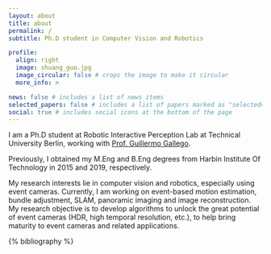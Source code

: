 ```yaml
---
layout: about
title: about
permalink: /
subtitle: Ph.D student in Computer Vision and Robotics

profile:
  align: right
  image: shuang_guo.jpg
  image_circular: false # crops the image to make it circular
  more_info: >

news: false # includes a list of news items
selected_papers: false # includes a list of papers marked as "selected={true}"
social: true # includes social icons at the bottom of the page
---
```


I am a Ph.D student at Robotic Interactive Perception Lab at Technical University Berlin, working with [Prof. Guillermo Gallego](https://sites.google.com/view/guillermogallego/home).

Previously, I obtained my M.Eng and B.Eng degrees from Harbin Institute Of Technology in 2015 and 2019, respectively.

My research interests lie in computer vision and robotics, especially using event cameras. Currently, I am working on event-based motion estimation, bundle adjustment, SLAM, panoramic imaging and image reconstruction. My research objective is to develop algorithms to unlock the great potential of event cameras (HDR, high temporal resolution, etc.), to help bring maturity to event cameras and related applications.


<div class="publications">

{% bibliography %}

</div>
